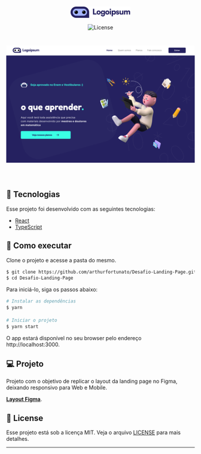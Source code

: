 <p align="center">
  <img alt="Letmeask" src=".github/logo.svg" width="160px">
</p>

<p align="center">
  <img  src="https://img.shields.io/static/v1?label=license&message=MIT&color=8257E5&labelColor=000000" alt="License" />   
</p>

<h1 align="center">
    <img alt="Logoipsum" src=".github/Landing.svg" />
</h1>

<br>

## 🧪 Tecnologias

Esse projeto foi desenvolvido com as seguintes tecnologias:

- [React](https://reactjs.org)
- [TypeScript](https://www.typescriptlang.org/)

## 🚀 Como executar

Clone o projeto e acesse a pasta do mesmo.

```bash
$ git clone https://github.com/arthurfortunato/Desafio-Landing-Page.git
$ cd Desafio-Landing-Page
```

Para iniciá-lo, siga os passos abaixo:
```bash
# Instalar as dependências
$ yarn 

# Iniciar o projeto
$ yarn start 
```
O app estará disponível no seu browser pelo endereço http://localhost:3000.


## 💻 Projeto

Projeto com o objetivo de replicar o layout da landing page no Figma, deixando responsivo para Web e Mobile.


 **[Layout Figma](https://www.figma.com/file/ESJgBz1dpcImjUwe4pcLex/Desafio?node-id=0%3A1)**.


## 📝 License

Esse projeto está sob a licença MIT. Veja o arquivo [LICENSE](LICENSE.md) para mais detalhes.

---